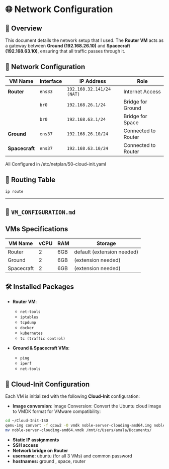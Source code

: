 # 🌐 Network Configuration

## 📌 Overview
This document details the network setup that I used. The **Router VM** acts as a gateway between **Ground (192.168.26.10)** and **Spacecraft (192.168.63.10)**, ensuring that all traffic passes through it.

## 📁 Network Configuration

| VM Name        | Interface  | IP Address       | Role |
|---------------|-----------|-----------------|------|
| **Router**     | `ens33`   | `192.168.32.141/24 (NAT)` | Internet Access |
|               | `br0`     | `192.168.26.1/24` | Bridge for Ground |
|               | `br0`     | `192.168.63.1/24` | Bridge for Space |
| **Ground**     | `ens37`   | `192.168.26.10/24` | Connected to Router |
| **Spacecraft** | `ens37`   | `192.168.63.10/24` | Connected to Router |

All Configured in /etc/netplan/50-cloud-init.yaml

## 🔄 Routing Table
```bash
ip route
```

---

## **📜 `VM_CONFIGURATION.md`**

## VMs Specifications

| VM Name   | vCPU | RAM  | Storage |
|-----------|------|------|---------|
| Router    | 2    | 6GB  |  default (extension needed) |
| Ground    | 2    | 6GB  |    (extension needed)|
| Spacecraft | 2    | 6GB  |  (extension needed)  |

## 🛠️ Installed Packages
- **Router VM**:
  - `net-tools`
  - `iptables`
  - `tcpdump`
  - `docker`
  - `kubernetes`
  - `tc (traffic control)`

- **Ground & Spacecraft VMs**:
  - `ping`
  - `iperf`
  - `net-tools`

## 🚀 Cloud-Init Configuration
Each VM is initialized with the following **Cloud-Init** configuration:
- **Image conversion**: Image Conversion:
Convert the Ubuntu cloud image to VMDK format for VMware compatibility:
```bash
cd ~/Cloud-Init-ISO
qemu-img convert -f qcow2 -O vmdk noble-server-cloudimg-amd64.img noble-server-cloudimg-amd64.vmdk
mv noble-server-cloudimg-amd64.vmdk /mnt/c/Users/amala/Documents/
```
- **Static IP assignments**
- **SSH access**
- **Network bridge on Router**
- **username:** ubuntu (for all 3 VMs) and common password
- **hostnames:** ground , space, router 
